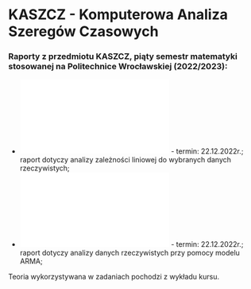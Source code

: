# KASZCZ - Komputerowa Analiza Szeregów Czasowych
### Raporty z przedmiotu KASZCZ, piąty semestr matematyki stosowanej na Politechnice Wrocławskiej (2022/2023):
* **![pierwszy raport](Kowalczyk_Mazur_KASZCZ_raport1.pdf)** - termin: 22.12.2022r.; <br/> raport dotyczy analizy zależności liniowej do wybranych danych rzeczywistych;
* **![drugi raport](Kowalczyk_Mazur_KASZCZ_raport2.pdf)** - termin: 22.12.2022r.; <br/> raport dotyczy analizy danych rzeczywistych przy pomocy modelu ARMA;

Teoria wykorzystywana w zadaniach pochodzi z wykładu kursu.
